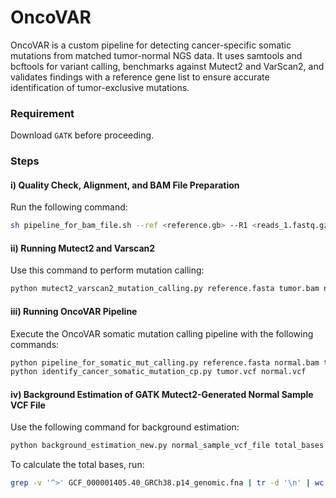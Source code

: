 # OncoVAR
OncoVAR is a custom pipeline for detecting cancer-specific somatic mutations from matched tumor-normal NGS data. It uses samtools and bcftools for variant calling, benchmarks against Mutect2 and VarScan2, and validates findings with a reference gene list to ensure accurate identification of tumor-exclusive mutations.


### Requirement
Download `GATK` before proceeding.

### Steps

#### i) Quality Check, Alignment, and BAM File Preparation
Run the following command:
```bash
sh pipeline_for_bam_file.sh --ref <reference.gb> --R1 <reads_1.fastq.gz> --R2 <reads_2.fastq.gz> --prefix <prefix> --output <output_dir>
```

#### ii) Running Mutect2 and Varscan2
Use this command to perform mutation calling:
```bash
python mutect2_varscan2_mutation_calling.py reference.fasta tumor.bam normal.bam normal_sample_prefix
```

#### iii) Running OncoVAR Pipeline
Execute the OncoVAR somatic mutation calling pipeline with the following commands:
```bash
python pipeline_for_somatic_mut_calling.py reference.fasta normal.bam tumor.bam
python identify_cancer_somatic_mutation_cp.py tumor.vcf normal.vcf
```

#### iv) Background Estimation of GATK Mutect2-Generated Normal Sample VCF File
Use the following command for background estimation:
```bash
python background_estimation_new.py normal_sample_vcf_file total_bases output_prefix
```

To calculate the total bases, run:
```bash
grep -v '^>' GCF_000001405.40_GRCh38.p14_genomic.fna | tr -d '\n' | wc -c
```

